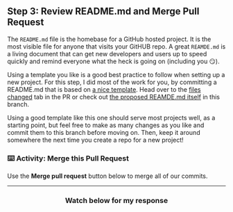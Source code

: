 
## Step 3: Review README.md and Merge Pull Request 

The `README.md` file is the homebase for a GitHub hosted project.  It is the most visible file for anyone
that visits your GitHUB repo.  A great `REAMDE.md` is a living document that can get new developers and users up to speed quickly and remind everyone what the heck is going on (including you :smirk:).

Using a template you like is a good best practice to follow when setting up a new project.  For this step, I did most of the work for you, by committing a README.md that is based on [a nice template](https://github.com/othneildrew/Best-README-Template).  Head over to the [files changed]({{files_changed_tab}}) tab 
in the PR or check out [the proposed REAMDE.md itself]({{readme_link}}) in this branch.

Using a good template like this one should serve most projects well, as a starting point, but feel free to make as many changes as you like and commit them to this branch before moving on.  Then, keep it around somewhere the next time you create a repo for a new project!

### :keyboard: Activity: Merge this Pull Request

Use the **Merge pull request** button below to merge all of our commits.

<hr>
<h3 align="center">Watch below for my response</h3>
